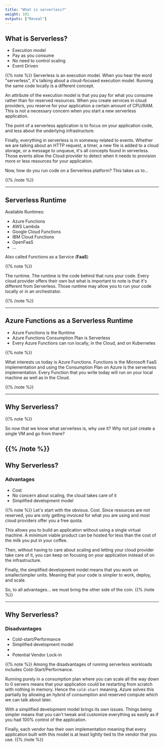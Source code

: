 ```yaml
---
title: "What is serverless?"
weight: 101
outputs: ["Reveal"]
---
```


## What is Serverless?

- Execution model
- Pay as you consume
- No need to control scaling
- Event Driven

{{% note %}}
Serverless is an execution model. When you hear the word "serverless", it's talking about a cloud-focused execution model. Running the same code locally is a different concept.

An attribute of the execution model is that you pay for what you consume rather than for reserved resources. When you create services in cloud providers, you reserve for your application a certain amount of CPU/RAM. This is not a necessary concern when you start a new serverless application.

The point of a serverless application is to focus on your application code, and less about the underlying infrastructure. 

Finally, everything in serverless is in someway related to events. Whether we are talking about an HTTP request, a timer, a new file is added to a cloud storage, or a message to unqueue, it's all concepts found in serverless. Those events allow the Cloud provider to detect when it needs to provision more or less resources for your application.

Now, how do you run code on a Serverless platform? This takes us to...

{{% /note %}}

---

## Serverless Runtime

Available Runtimes:

- Azure Functions
- AWS Lambda
- Google Cloud Functions
- IBM Cloud Functions
- OpenFaaS
- ...

Also called Functions as a Service (**FaaS**)

{{% note %}}

The runtime. The runtime is the code behind that runs your code. Every cloud provider offers their own but what is important to note is that it's different from Serverless. Those runtime may allow you to run your code locally or in an orchestrator.

{{% /note %}}

---

## Azure Functions as a Serverless Runtime

- Azure Functions is the Runtime
- Azure Functions Consumption Plan is Serverless
- Every Azure Functions can run locally, in the Cloud, and on Kubernetes  

{{% note %}}

What interests us today is Azure Functions. Functions is the Microsoft FaaS implementation and using the Consumption Plan on Azure is the serverless implementation. Every Function that you write today will run on your local machine as well as in the Cloud.

{{% /note %}}

---

## Why Serverless?

{{% note %}}

So now that we know what serverless is, why use it? Why not just create a single VM and go from there?

{{% /note %}}
---

## Why Serverless?

### Advantages

- Cost
- No concern about scaling, the cloud takes care of it
- Simplified development model

{{% note %}}
Let's start with the obvious. Cost. Since resources are not reserved, you are only getting invoiced for what you are using and most cloud providers offer you a free quota.

This allows you to build an application without using a single virtual machine. A minimum viable product can be hosted for less than the cost of the milk you put in your coffee.

Then, without having to care about scaling and letting your cloud provider take care of it, you can keep on focusing on your application instead of on the infrastructure.

Finally, the simplified development model means that you work on smaller/simpler units. Meaning that your code is simpler to work, deploy, and scale.

So, to all advantages... we must bring the other side of the coin.
{{% /note %}}

---

## Why Serverless?

### Disadvantages

- Cold-start/Performance
- Simplified development model
- 
- Potential Vendor Lock-in

{{% note %}}
Among the disadvantages of running serverless workloads includes Cold-Start/Performance.

Running purely in a consumption plan where you can scale all the way down to 0 servers means that your application could be restarting from scratch with nothing in memory. Hence the `cold-start` meaning. Azure solves this partially by allowing an hybrid of consumption and reserved compute which we can talk about later.

With a simplified development model brings its own issues. Things being simpler means that you can't tweak and customize everything as easily as if you had 100% control of the application.

Finally, each vendor has their own implementation meaning that every application built with this model is at least lightly tied to the vendor that you use.
{{% /note %}}
